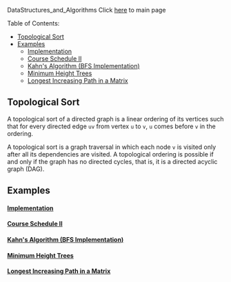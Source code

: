 DataStructures_and_Algorithms
Click [here](../README.md) to main page

Table of Contents:
- [Topological Sort](#topological-sort)
- [Examples](#examples)
    - [Implementation](#implementation)
    - [Course Schedule II](#course-schedule-ii)
    - [Kahn's Algorithm (BFS Implementation)](#kahns-algorithm-bfs-implementation)
    - [Minimum Height Trees](#minimum-height-trees)
    - [Longest Increasing Path in a Matrix](#longest-increasing-path-in-a-matrix)

## Topological Sort
A topological sort of a directed graph is a linear ordering of its vertices such that for every directed edge `uv` from vertex `u` to `v`, `u` comes before `v` in the ordering. 

A topological sort is a graph traversal in which each node `v` is visited only after all its dependencies are visited. A topological ordering is possible if and only if the graph has no directed cycles, that is, it is a directed acyclic graph (DAG).

## Examples
#### [Implementation](./implementation/description.md)
#### [Course Schedule II](./course_schedule_II/description.md)
#### [Kahn's Algorithm (BFS Implementation)](kahn_algorithm/description.md)
#### [Minimum Height Trees](minimum_height_trees/description.md)
#### [Longest Increasing Path in a Matrix](longest_increasing_path_in_a_matrix/description.md)